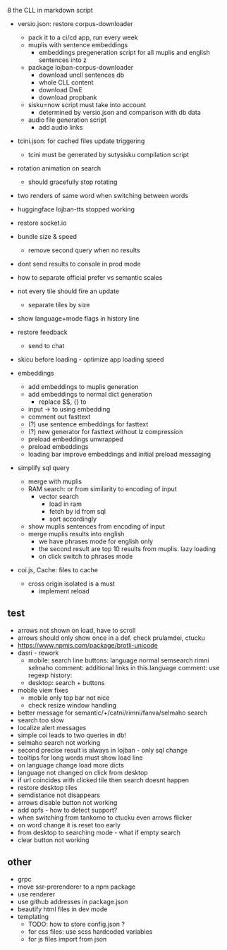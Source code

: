 8 the CLL in markdown script
* versio.json: restore corpus-downloader
    * pack it to a ci/cd app, run every week
    * muplis with sentence embeddings
        * embeddings pregeneration script for all muplis and english sentences into z
    * package lojban-corpus-downloader
        * download uncll sentences db
        * whole CLL content
        * download DwE
        * download propbank
    * sisku=now script must take into account
        * determined by versio.json and comparison with db data
    * audio file generation script 
        * add audio links
* tcini.json: for cached files update triggering
    * tcini must be generated by sutysisku compilation script
* rotation animation on search
    * should gracefully stop rotating
* two renders of same word when switching between words
* huggingface lojban-tts stopped working
* restore socket.io
* bundle size & speed
    * remove second query when no results
* dont send results to console in prod mode
* how to separate official prefer vs semantic scales
* not every tile should fire an update
    * separate tiles by size
* show language+mode flags in history line
* restore feedback
    * send to chat
* skicu before loading - optimize app loading speed
* embeddings
    * add embeddings to muplis generation
    * add embeddings to normal dict generation
        * replace $$, {} to <MASK>
    * input -> to using embedding
    * comment out fasttext
    * (?) use sentence embeddings for fasttext
    * (?) new generator for fasttext without lz compression
    * preload embeddings unwrapped
    * preload embeddings
    * loading bar improve embeddings and initial preload messaging
* simplify sql query
    * merge with muplis
    * RAM search: or from similarity to encoding of input
        * vector search
            * load in ram
            * fetch by id from sql
            * sort accordingly
    * show muplis sentences from encoding of input
    * merge muplis results into english
        * we have phrases mode for english only
        * the second result are top 10 results from muplis. lazy loading
        * on click switch to phrases mode

* coi.js, Cache: files to cache
    * cross origin isolated is a must
        * implement reload

## test
* arrows not shown on load, have to scroll
* arrows should only show once in a def. check prulamdei, ctucku
* https://www.npmjs.com/package/brotli-unicode
* dasri - rework
    * mobile:
        search line
        buttons: language normal semsearch rimni selmaho
        comment: additional links in this.language
        comment: use regexp
        history: 
    * desktop: search + buttons
* mobile view fixes
    * mobile only top bar not nice
    * check resize window handling
* better message for semantic/+/catni/rimni/fanva/selmaho search
* search too slow
* localize alert messages
* simple coi leads to two queries in db!
* selmaho search not working
* second precise result is always in lojban - only sql change
* tooltips for long words must show load line
* on language change load more dicts
* language not changed on click from desktop
* if url coincides with clicked tile then search doesnt happen
* restore desktop tiles
* semdistance not disappears
* arrows disable button not working
* add opfs - how to detect support?
* when switching from tankomo to ctucku even arrows flicker
* on word change it is reset too early
* from desktop to searching mode - what if empty search
* clear button not working

## other

* grpc
* move ssr-prerenderer to a npm package
* use renderer
* use github addresses in package.json
* beautify html files in dev mode
* templating
    * TODO: how to store config.json ?
    * for css files: use scss hardcoded variables
    * for js files import from json
